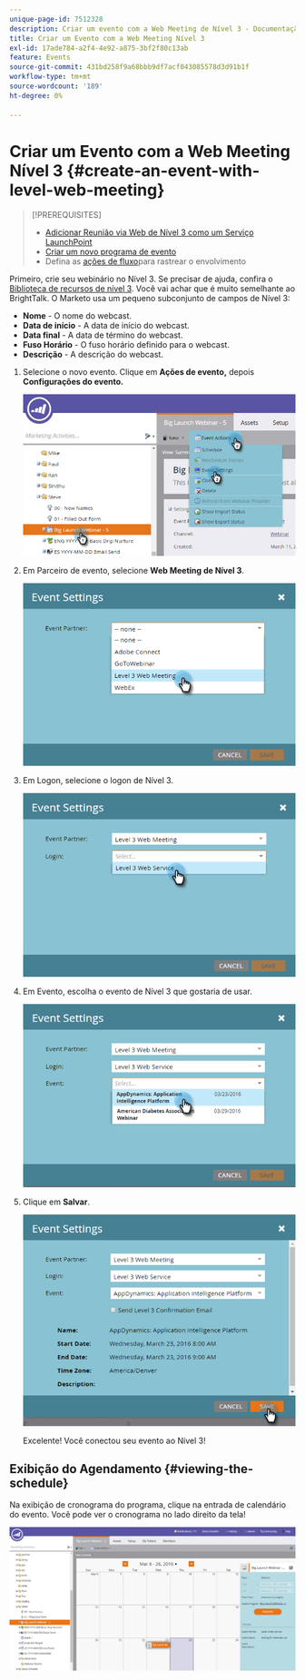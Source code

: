 ```yaml
---
unique-page-id: 7512328
description: Criar um evento com a Web Meeting de Nível 3 - Documentação do Marketo - Documentação do produto
title: Criar um Evento com a Web Meeting Nível 3
exl-id: 17ade784-a2f4-4e92-a875-3bf2f80c13ab
feature: Events
source-git-commit: 431bd258f9a68bbb9df7acf043085578d3d91b1f
workflow-type: tm+mt
source-wordcount: '189'
ht-degree: 0%

---
```


# Criar um Evento com a Web Meeting Nível 3 {#create-an-event-with-level-web-meeting}

>[!PREREQUISITES]
>
>* [Adicionar Reunião via Web de Nível 3 como um Serviço LaunchPoint](/help/marketo/product-docs/administration/additional-integrations/add-level-3-web-meeting-as-a-launchpoint-service.md)
>* [Criar um novo programa de evento](/help/marketo/product-docs/demand-generation/events/understanding-events/create-a-new-event-program.md)
>* Defina as [ações de fluxo](/help/marketo/product-docs/core-marketo-concepts/smart-campaigns/flow-actions/add-a-flow-step-to-a-smart-campaign.md)para rastrear o envolvimento

Primeiro, crie seu webinário no Nível 3. Se precisar de ajuda, confira o [Biblioteca de recursos de nível 3](https://www.level3.com/en/resource-library/). Você vai achar que é muito semelhante ao BrightTalk.  O Marketo usa um pequeno subconjunto de campos de Nível 3:

* **Nome** - O nome do webcast.
* **Data de início** - A data de início do webcast.
* **Data final** - A data de término do webcast.
* **Fuso Horário** - O fuso horário definido para o webcast.
* **Descrição** - A descrição do webcast.

1. Selecione o novo evento. Clique em **Ações de evento,** depois **Configurações do evento.**

   ![](assets/image2016-3-24-15-3a40-3a39.png)

1. Em Parceiro de evento, selecione **Web Meeting de Nível 3**.

   ![](assets/image2016-3-24-15-3a42-3a10.png)

1. Em Logon, selecione o logon de Nível 3.

   ![](assets/image2016-3-24-15-3a43-3a43.png)

1. Em Evento, escolha o evento de Nível 3 que gostaria de usar.

   ![](assets/image2016-3-24-15-3a44-3a41.png)

1. Clique em **Salvar**.

   ![](assets/image2016-3-24-15-3a45-3a31.png)

   Excelente! Você conectou seu evento ao Nível 3!

## Exibição do Agendamento  {#viewing-the-schedule}

Na exibição de cronograma do programa, clique na entrada de calendário do evento. Você pode ver o cronograma no lado direito da tela!

![](assets/image2016-3-24-15-3a51-3a7.png)
